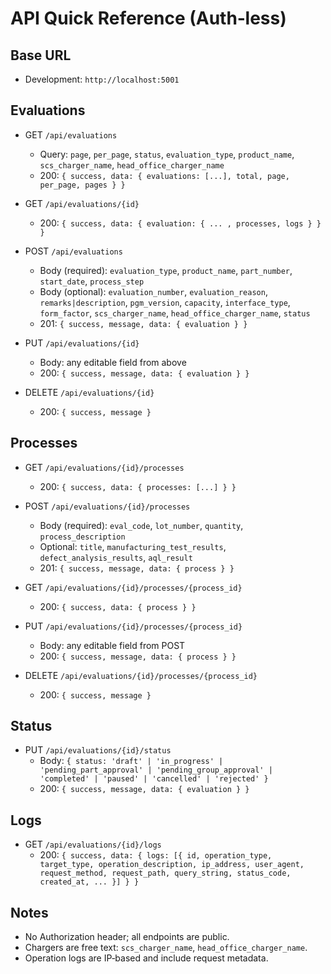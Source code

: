 # API Quick Reference (Auth‑less)

## Base URL
- Development: `http://localhost:5001`

## Evaluations

- GET `/api/evaluations`
  - Query: `page`, `per_page`, `status`, `evaluation_type`, `product_name`, `scs_charger_name`, `head_office_charger_name`
  - 200: `{ success, data: { evaluations: [...], total, page, per_page, pages } }`

- GET `/api/evaluations/{id}`
  - 200: `{ success, data: { evaluation: { ... , processes, logs } } }`

- POST `/api/evaluations`
  - Body (required): `evaluation_type`, `product_name`, `part_number`, `start_date`, `process_step`
  - Body (optional): `evaluation_number`, `evaluation_reason`, `remarks|description`, `pgm_version`, `capacity`, `interface_type`, `form_factor`, `scs_charger_name`, `head_office_charger_name`, `status`
  - 201: `{ success, message, data: { evaluation } }`

- PUT `/api/evaluations/{id}`
  - Body: any editable field from above
  - 200: `{ success, message, data: { evaluation } }`

- DELETE `/api/evaluations/{id}`
  - 200: `{ success, message }`

## Processes

- GET `/api/evaluations/{id}/processes`
  - 200: `{ success, data: { processes: [...] } }`

- POST `/api/evaluations/{id}/processes`
  - Body (required): `eval_code`, `lot_number`, `quantity`, `process_description`
  - Optional: `title`, `manufacturing_test_results`, `defect_analysis_results`, `aql_result`
  - 201: `{ success, message, data: { process } }`

- GET `/api/evaluations/{id}/processes/{process_id}`
  - 200: `{ success, data: { process } }`

- PUT `/api/evaluations/{id}/processes/{process_id}`
  - Body: any editable field from POST
  - 200: `{ success, message, data: { process } }`

- DELETE `/api/evaluations/{id}/processes/{process_id}`
  - 200: `{ success, message }`

## Status

- PUT `/api/evaluations/{id}/status`
  - Body: `{ status: 'draft' | 'in_progress' | 'pending_part_approval' | 'pending_group_approval' | 'completed' | 'paused' | 'cancelled' | 'rejected' }`
  - 200: `{ success, message, data: { evaluation } }`

## Logs

- GET `/api/evaluations/{id}/logs`
  - 200: `{ success, data: { logs: [{ id, operation_type, target_type, operation_description, ip_address, user_agent, request_method, request_path, query_string, status_code, created_at, ... }] } }`

## Notes
- No Authorization header; all endpoints are public.
- Chargers are free text: `scs_charger_name`, `head_office_charger_name`.
- Operation logs are IP‑based and include request metadata.

